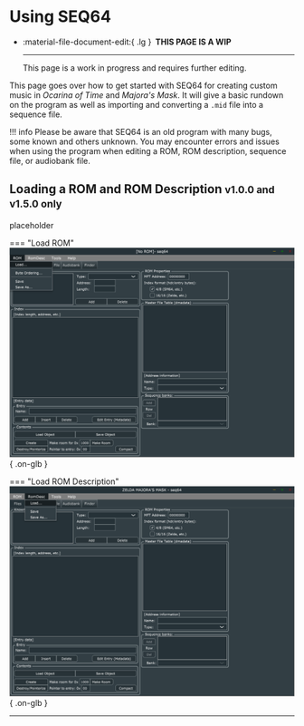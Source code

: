 # Using SEQ64

<div class="grid cards" markdown>

-   :material-file-document-edit:{ .lg } __&nbsp;THIS PAGE IS A WIP__
  
    ---

    This page is a work in progress and requires further editing.

</div>

This page goes over how to get started with SEQ64 for creating custom music in *Ocarina of Time* and *Majora's Mask*. It will give a basic rundown on the program as well as importing and converting a `.mid` file into a sequence file.

!!! info
    Please be aware that SEQ64 is an old program with many bugs, some known and others unknown. You may encounter errors and issues when using the program when editing a ROM, ROM description, sequence file, or audiobank file.

## Loading a ROM and ROM Description <small>v1.0.0 and v1.5.0 only</small>
placeholder

=== "Load ROM"
    ![](../assets/images/seq64/seq64-load-rom.png){ .on-glb }

=== "Load ROM Description"
    ![](../assets/images/seq64/seq64-load-romdesc.png){ .on-glb }

-----